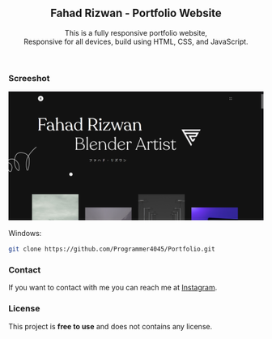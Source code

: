 <div align="center">
  
  <h2 align="center">Fahad Rizwan - Portfolio Website</h2>

  This is a fully responsive portfolio website, <br />Responsive for all devices, build using HTML, CSS, and JavaScript.


</div>

<br />

### Screeshot

![Richard Ryan Desktop Demo](./readme-images/desktop.png "Desktop Demo")


Windows:

```bash
git clone https://github.com/Programmer4045/Portfolio.git
```

### Contact

If you want to contact with me you can reach me at [Instagram](https://www.instagram.com/fahadfr16/).

### License

This project is **free to use** and does not contains any license.
